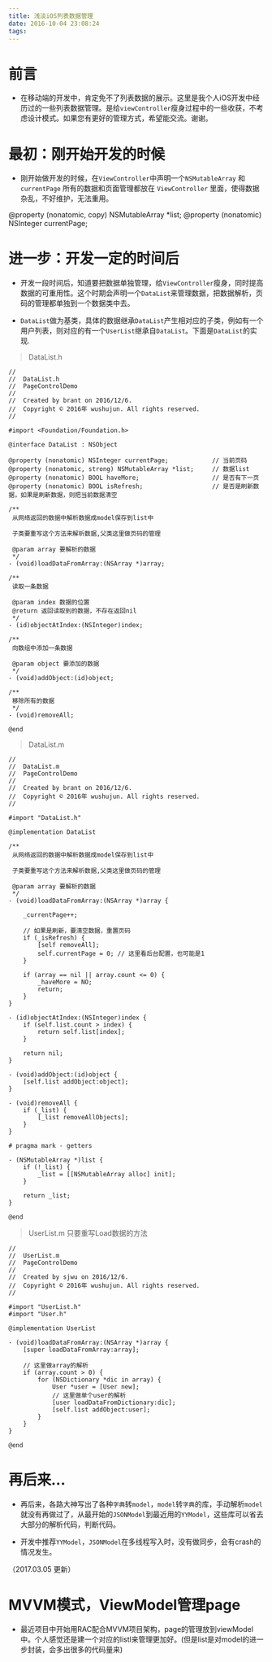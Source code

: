 ```yaml
---
title: 浅淡iOS列表数据管理
date: 2016-10-04 23:08:24
tags:
---
```


# 前言
 
* 在移动端的开发中，肯定免不了列表数据的展示。这里是我个人iOS开发中经历过的一些列表数据管理。是给`viewController`瘦身过程中的一些收获，不考虑设计模式。如果您有更好的管理方式，希望能交流。谢谢。

# 最初：刚开始开发的时候

* 刚开始做开发的时候，在`ViewController`中声明一个`NSMutableArray` 和 `currentPage` 所有的数据和页面管理都放在 `ViewController` 里面，使得数据杂乱，不好维护，无法重用。
> 
@property (nonatomic, copy) NSMutableArray *list;
@property (nonatomic) NSInteger currentPage;

# 进一步：开发一定的时间后


* 开发一段时间后，知道要把数据单独管理，给`ViewController`瘦身，同时提高数据的可重用性。这个时期会声明一个`DataList`来管理数据，把数据解析，页码的管理都单独到一个数据类中去。

* `DataList`做为基类，具体的数据继承`DataList`产生相对应的子类，例如有一个用户列表，则对应的有一个`UserList`继承自`DataList`。下面是`DataList`的实现.

> DataList.h

```
//
//  DataList.h
//  PageControlDemo
//
//  Created by brant on 2016/12/6.
//  Copyright © 2016年 wushujun. All rights reserved.
//

#import <Foundation/Foundation.h>

@interface DataList : NSObject

@property (nonatomic) NSInteger currentPage;            // 当前页码
@property (nonatomic, strong) NSMutableArray *list;     // 数据list
@property (nonatomic) BOOL haveMore;                    // 是否有下一页
@property (nonatomic) BOOL isRefresh;                   // 是否是刷新数据，如果是刷新数据，则把当前数据清空

/**
 从网络返回的数据中解析数据成model保存到list中
 
 子类要重写这个方法来解析数据,父类这里做页码的管理
 
 @param array 要解析的数据
 */
- (void)loadDataFromArray:(NSArray *)array;

/**
 读取一条数据

 @param index 数据的位置
 @return 返回读取到的数据，不存在返回nil
 */
- (id)objectAtIndex:(NSInteger)index;

/**
 向数组中添加一条数据

 @param object 要添加的数据
 */
- (void)addObject:(id)object;

/**
 移除所有的数据
 */
- (void)removeAll;

@end
```

> DataList.m

```
//
//  DataList.m
//  PageControlDemo
//
//  Created by brant on 2016/12/6.
//  Copyright © 2016年 wushujun. All rights reserved.
//

#import "DataList.h"

@implementation DataList

/**
 从网络返回的数据中解析数据成model保存到list中
 
 子类要重写这个方法来解析数据,父类这里做页码的管理

 @param array 要解析的数据
 */
- (void)loadDataFromArray:(NSArray *)array {
    
    _currentPage++;
    
    // 如果是刷新，要清空数据，重置页码
    if (_isRefresh) {
        [self removeAll];
        self.currentPage = 0; // 这里看后台配置，也可能是1
    }
    
    if (array == nil || array.count <= 0) {
        _haveMore = NO;
        return;
    }
}

- (id)objectAtIndex:(NSInteger)index {
    if (self.list.count > index) {
        return self.list[index];
    }
    
    return nil;
}

- (void)addObject:(id)object {
    [self.list addObject:object];
}

- (void)removeAll {
    if (_list) {
        [_list removeAllObjects];
    }
}

# pragma mark - getters

- (NSMutableArray *)list {
    if (!_list) {
        _list = [[NSMutableArray alloc] init];
    }
    
    return _list;
}

@end
```

> UserList.m 只要重写Load数据的方法

```
//
//  UserList.m
//  PageControlDemo
//
//  Created by sjwu on 2016/12/6.
//  Copyright © 2016年 wushujun. All rights reserved.
//

#import "UserList.h"
#import "User.h"

@implementation UserList

- (void)loadDataFromArray:(NSArray *)array {
    [super loadDataFromArray:array];
    
    // 这里做array的解析
    if (array.count > 0) {
        for (NSDictionary *dic in array) {
            User *user = [User new];
            // 这里做单个user的解析
            [user loadDataFromDictionary:dic];
            [self.list addObject:user];
        }
    }
}

@end
```

# 再后来...

* 再后来，各路大神写出了各种`字典`转`model`，`model`转`字典`的库，手动解析`model`就没有再做过了，从最开始的`JSONModel`到最近用的`YYModel`，这些库可以省去大部分的解析代码，判断代码。

* 开发中推荐`YYModel`，`JSONModel`在多线程写入时，没有做同步，会有crash的情况发生。

（2017.03.05 更新）
# MVVM模式，ViewModel管理page
* 最近项目中开始用RAC配合MVVM项目架构，page的管理放到viewModel中。个人感觉还是建一个对应的listl来管理更加好。(但是list是对model的进一步封装，会多出很多的代码量来)

